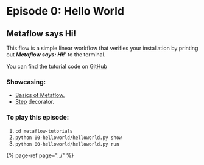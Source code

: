 # Episode 0: Hello World

## Metaflow says Hi!

This flow is a simple linear workflow that verifies your installation by printing out _**Metaflow says: Hi!**_' to the terminal.

You can find the tutorial code on [GitHub](https://github.com/Netflix/metaflow/tree/master/metaflow/tutorials/00-helloworld)

### Showcasing:

* [Basics of Metaflow.](../../../metaflow-r/basics.md)
* [Step](../../../metaflow-r/basics.md#what-should-be-a-step) decorator.

### To play this episode:

1. `cd metaflow-tutorials`
2. `python 00-helloworld/helloworld.py show`
3. `python 00-helloworld/helloworld.py run`

{% page-ref page="../" %}


